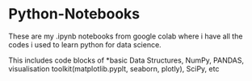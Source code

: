 # Python-Notebooks
These are my .ipynb notebooks from google colab where i have all the codes i used to learn python for data science.

This includes code blocks of *basic Data Structures, NumPy, PANDAS, visualisation toolkit(matplotlib.pyplt, seaborn, plotly), SciPy, etc
